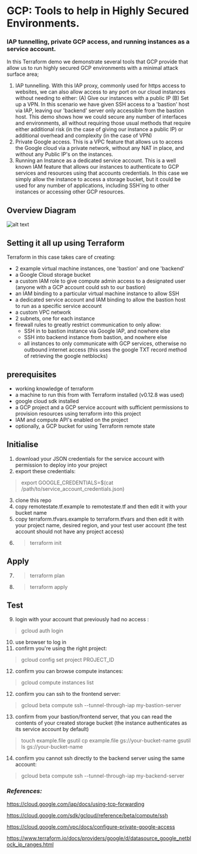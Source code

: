 
# GCP: Tools to help in Highly Secured Environments.
### IAP tunnelling, private GCP access, and running instances as a service account.

In this Terraform demo we demonstrate several tools that GCP provide that allow us to run highly secured GCP environments with a minimal attack surface area;

1. IAP tunnelling. With this IAP proxy, commonly used for https access to websites, we can also allow access to any port on our cloud instances without needing to either:
    (A) Give our instances with a public IP
    (B) Set up a VPN.
    In this scenario we have given SSH access to a 'bastion' host via IAP, leaving our 'backend' server only accessible from the bastion host. This demo shows how we could secure any number of interfaces and environments, all without requiring those usual methods that require either additional risk (in the case of giving our instance a public IP) or additional overhead and complexity (in the case of VPN)
2. Private Google access. This is a VPC feature that allows us to access the Google cloud via a private network, without any NAT in place, and without any Public IP's on the instances.
3. Running an Instance as a dedicated service account. This is a well known IAM feature that allows our instances to authenticate to GCP services and resources using that accounts credentials. In this case we simply allow the instance to access a storage bucket, but it could be used for any number of applications, including SSH'ing to other instances or accessing other GCP resources.

## Overview Diagram

![alt text](https://github.com/shapleya/tf_gcp_iap_tunnel_ssh_demo/images/diagram.png "Overview Diagram")

## Setting it all up using Terraform

Terraform in this case takes care of creating:
- 2 example virtual machine instances, one 'bastion' and one 'backend'
- a Google Cloud storage bucket
- a custom IAM role to give compute admin access to a designated user (anyone with a GCP account could ssh to our bastion)
- an IAM binding to a particular virtual machine instance to allow SSH
- a dedicated service account and IAM binding to allow the bastion host to run as a specific service account
- a custom VPC network
- 2 subnets, one for each instance
- firewall rules to greatly restrict communication to only allow:
    - SSH in to bastion instance via Google IAP, and nowhere else
    - SSH into backend instance from bastion, and nowhere else
    - all instances to only communicate with GCP services, otherwise no outbound internet access (this uses the google TXT record method of retrieving the google netblocks)

## prerequisites
- working knowledge of terraform
- a machine to run this from with Terraform installed (v0.12.8 was used)
- google cloud sdk installed
- a GCP project and a GCP service account with sufficient permissions to provision resources using terraform into this project
- IAM and compute API's enabled on the project
- optionally, a GCP bucket for using Terraform remote state

## Initialise
1. download your JSON credentials for the service account with permission to deploy into your project
2. export these credentials:
> export GOOGLE_CREDENTIALS=$(cat /path/to/service_account_credentials.json)
3. clone this repo
4. copy remotestate.tf.example to remotestate.tf and then edit it with your bucket name
5. copy terraform.tfvars.example to terraform.tfvars and then edit it with your project name, desired region, and your test user account (the test account should not have any project access)
6. > terraform init

## Apply

7. > terraform plan
8. > terraform apply

## Test

9. login with your account that previously had no access :
> gcloud auth login
10. use browser to log in
11. confirm you're using the right project:
> gcloud config set project PROJECT_ID
12. confirm you can browse compute instances:
> gcloud compute instances list
12. confirm you can ssh to the frontend server:
> gcloud beta compute ssh --tunnel-through-iap my-bastion-server
13. confirm from your bastion/frontend server, that you can read the contents of your created storage bucket (the instance authenticates as its service account by default)
> touch example.file
> gsutil cp example.file gs://your-bucket-name
> gsutil ls gs://your-bucket-name
14. confirm you cannot ssh directly to the backend server using the same account:
> gcloud beta compute ssh --tunnel-through-iap my-backend-server


### *References:*

https://cloud.google.com/iap/docs/using-tcp-forwarding

https://cloud.google.com/sdk/gcloud/reference/beta/compute/ssh

https://cloud.google.com/vpc/docs/configure-private-google-access

https://www.terraform.io/docs/providers/google/d/datasource_google_netblock_ip_ranges.html